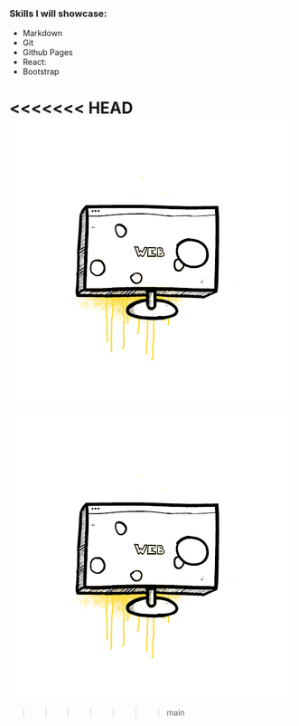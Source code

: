 ### Skills I will showcase: 
 * Markdown
 * Git
 * Github Pages
 * React: 
 * Bootstrap
 
<<<<<<< HEAD
   ![](./img/monitor.gif)
=======
 [![](https://github.com/marquisepiton/Journey-to-Becoming-a-Full-Stack-Developer-Blog/blob/main/img/monitor.gif?raw=true)](#)

 

>>>>>>> main
